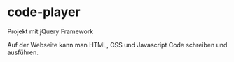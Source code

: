 # code-player
Projekt mit jQuery Framework

Auf der Webseite kann man HTML, CSS und Javascript Code schreiben und ausführen.
